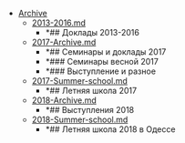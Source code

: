 - <a href = "E:\Node_projects\Node_Way\Education\TSH_index\Index-master_02_02_2020\Archive\cat.Archive\dir.Archive.md">Archive</a>
    - <a href = "E:\Node_projects\Node_Way\Education\TSH_index\Index-master_02_02_2020\Archive\2013-2016.md">2013-2016.md</a>
        - *## Доклады 2013-2016
    - <a href = "E:\Node_projects\Node_Way\Education\TSH_index\Index-master_02_02_2020\Archive\2017-Archive.md">2017-Archive.md</a>
        - *## Семинары и доклады 2017
        - *### Семинары весной 2017
        - *### Выступление и разное
    - <a href = "E:\Node_projects\Node_Way\Education\TSH_index\Index-master_02_02_2020\Archive\2017-Summer-school.md">2017-Summer-school.md</a>
        - *## Летняя школа 2017
    - <a href = "E:\Node_projects\Node_Way\Education\TSH_index\Index-master_02_02_2020\Archive\2018-Archive.md">2018-Archive.md</a>
        - *## Выступления 2018
    - <a href = "E:\Node_projects\Node_Way\Education\TSH_index\Index-master_02_02_2020\Archive\2018-Summer-school.md">2018-Summer-school.md</a>
        - *## Летняя школа 2018 в Одессе
